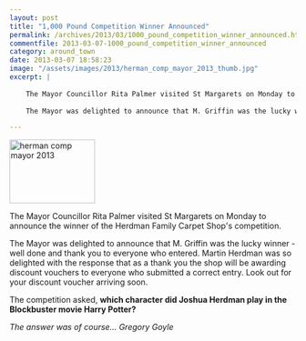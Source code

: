 ```yaml
---
layout: post
title: "1,000 Pound Competition Winner Announced"
permalink: /archives/2013/03/1000_pound_competition_winner_announced.html
commentfile: 2013-03-07-1000_pound_competition_winner_announced
category: around_town
date: 2013-03-07 18:58:23
image: "/assets/images/2013/herman_comp_mayor_2013_thumb.jpg"
excerpt: |
    
    The Mayor Councillor Rita Palmer visited St Margarets on Monday to announce the winner of the Herdman Family Carpet Shop's competition.
    
    The Mayor was delighted to announce that M. Griffin was the lucky winner - well done and thank you to everyone who entered. Martin Herdman was so delighted with the response that as a thank you the shop will be awarding discount vouchers to everyone who submitted a correct entry. Look out for your discount voucher arriving soon.

---
```


<a href="/assets/images/2013/herman_comp_mayor_2013.jpg" title="See larger version of - herman comp mayor 2013"><img src="/assets/images/2013/herman_comp_mayor_2013_thumb.jpg" width="150" height="112" alt="herman comp mayor 2013" class="photo right" /></a>

The Mayor Councillor Rita Palmer visited St Margarets on Monday to announce the winner of the Herdman Family Carpet Shop's competition.

The Mayor was delighted to announce that M. Griffin was the lucky winner - well done and thank you to everyone who entered. Martin Herdman was so delighted with the response that as a thank you the shop will be awarding discount vouchers to everyone who submitted a correct entry. Look out for your discount voucher arriving soon.

The competition asked, **which character did Joshua Herdman play in the Blockbuster movie Harry Potter?**

*The answer was of course... Gregory Goyle*
